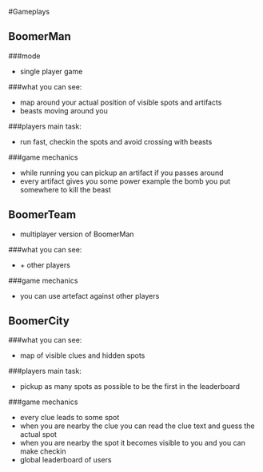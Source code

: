 #Gameplays 

## BoomerMan

###mode 
- single player game

###what you can see:
- map around your actual position of visible spots and artifacts
- beasts moving around you

###players main task: 
- run fast, checkin the spots and avoid crossing with beasts
	
###game mechanics	
- while running you can pickup an artifact if you passes around  
- every artifact gives you some power example the bomb you put somewhere to kill the beast

 
## BoomerTeam

- multiplayer version of BoomerMan

###what you can see:
- \+ other players

###game mechanics	
- you can use artefact against other players

## BoomerCity

###what you can see:
- map of visible clues and hidden spots 

###players main task: 
- pickup as many spots as possible to be the first in the leaderboard

###game mechanics	
- every clue leads to some spot
- when you are nearby the clue you can read the clue text and guess the actual spot 
- when you are nearby the spot it becomes visible to you and you can make checkin
- global leaderboard of users
